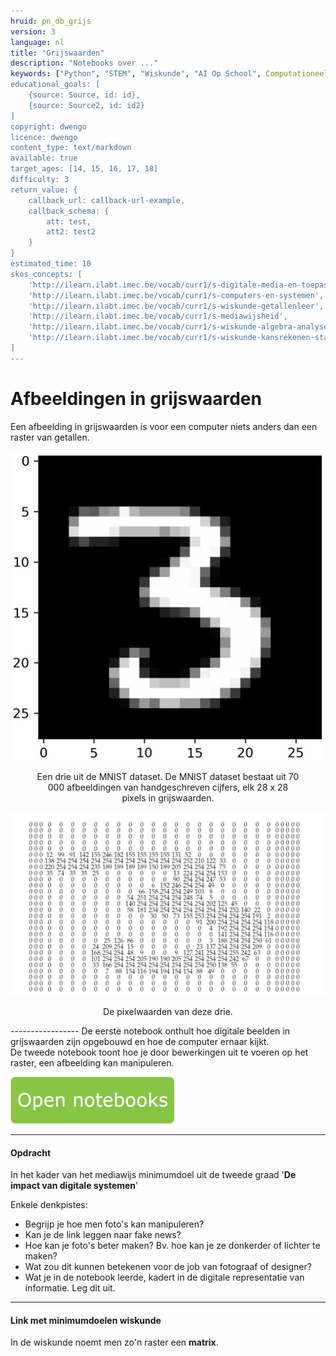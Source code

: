 ```yaml
---
hruid: pn_db_grijs
version: 3
language: nl
title: "Grijswaarden"
description: "Notebooks over ..."
keywords: ["Python", "STEM", "Wiskunde", "AI Op School", Computationeel denken"]
educational_goals: [
    {source: Source, id: id}, 
    {source: Source2, id: id2}
]
copyright: dwengo
licence: dwengo
content_type: text/markdown
available: true
target_ages: [14, 15, 16, 17, 18]
difficulty: 3
return_value: {
    callback_url: callback-url-example,
    callback_schema: {
        att: test,
        att2: test2
    }
}
estimated_time: 10
skos_concepts: [
    'http://ilearn.ilabt.imec.be/vocab/curr1/s-digitale-media-en-toepassingen', 
    'http://ilearn.ilabt.imec.be/vocab/curr1/s-computers-en-systemen', 
    'http://ilearn.ilabt.imec.be/vocab/curr1/s-wiskunde-getallenleer', 
    'http://ilearn.ilabt.imec.be/vocab/curr1/s-mediawijsheid', 
    'http://ilearn.ilabt.imec.be/vocab/curr1/s-wiskunde-algebra-analyse', 
    'http://ilearn.ilabt.imec.be/vocab/curr1/s-wiskunde-kansrekenen-statistiek'
]
---
```


# Afbeeldingen in grijswaarden


Een afbeelding in grijswaarden is voor een computer niets anders dan een raster van getallen. 

![](embed/drie.jpg "Een drie uit de MNIST dataset")
<figure>
    <figcaption align = "center">Een drie uit de MNIST dataset. De MNIST dataset bestaat uit 70 000 afbeeldingen van handgeschreven cijfers, elk 28 x 28 pixels in grijswaarden.</figcaption>
</figure>

![](embed/drieraster.png "Pixelwaarden van deze drie")
<figure>
    <figcaption align = "center">De pixelwaarden van deze drie.</figcaption>
</figure>
-----------------
De eerste notebook onthult hoe digitale beelden in grijswaarden zijn opgebouwd en hoe de computer ernaar kijkt.<br>
De tweede notebook toont hoe je door bewerkingen uit te voeren op het raster, een afbeelding kan manipuleren. 

[![](embed/Knop.png "Knop")](https://kiks.ilabt.imec.be/jupyterhub/?id=1501 "Notebooks Grijswaarden")

--------------
#### Opdracht
In het kader van het mediawijs minimumdoel uit de tweede graad '**De impact van digitale systemen**'

Enkele denkpistes:<br>
- Begrijp je hoe men foto's kan manipuleren?
- Kan je de link leggen naar fake news?
- Hoe kan je foto's beter maken? Bv. hoe kan je ze donkerder of lichter te maken?
- Wat zou dit kunnen betekenen voor de job van fotograaf of designer?
- Wat je in de notebook leerde, kadert in de digitale representatie van informatie. Leg dit uit. 

-----------
#### Link met minimumdoelen wiskunde
In de wiskunde noemt men zo'n raster een **matrix**. 
